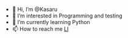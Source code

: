 - 👋 Hi, I’m @Kasaru
- 👀 I’m interested in Programming and testing
- 🌱 I’m currently learning Python
- 📫 How to reach me <a href="https://www.linkedin.com/in/artem-katsenelenbogen-7739b2204"> LI </a>
